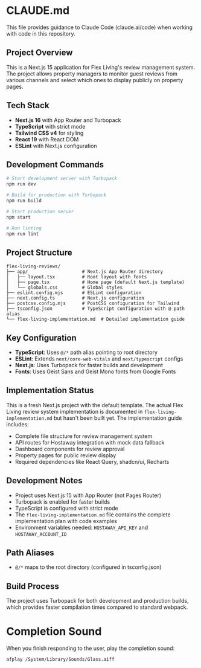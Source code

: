 # CLAUDE.md

This file provides guidance to Claude Code (claude.ai/code) when working with code in this repository.

## Project Overview

This is a Next.js 15 application for Flex Living's review management system. The project allows property managers to monitor guest reviews from various channels and select which ones to display publicly on property pages.

## Tech Stack

-   **Next.js 16** with App Router and Turbopack
-   **TypeScript** with strict mode
-   **Tailwind CSS v4** for styling
-   **React 19** with React DOM
-   **ESLint** with Next.js configuration

## Development Commands

```bash
# Start development server with Turbopack
npm run dev

# Build for production with Turbopack
npm run build

# Start production server
npm start

# Run linting
npm run lint
```

## Project Structure

```
flex-living-reviews/
├── app/                    # Next.js App Router directory
│   ├── layout.tsx          # Root layout with fonts
│   ├── page.tsx            # Home page (default Next.js template)
│   └── globals.css         # Global styles
├── eslint.config.mjs       # ESLint configuration
├── next.config.ts          # Next.js configuration
├── postcss.config.mjs      # PostCSS configuration for Tailwind
├── tsconfig.json           # TypeScript configuration with @ path alias
└── flex-living-implementation.md  # Detailed implementation guide
```

## Key Configuration

-   **TypeScript**: Uses `@/*` path alias pointing to root directory
-   **ESLint**: Extends `next/core-web-vitals` and `next/typescript` configs
-   **Next.js**: Uses Turbopack for faster builds and development
-   **Fonts**: Uses Geist Sans and Geist Mono fonts from Google Fonts

## Implementation Status

This is a fresh Next.js project with the default template. The actual Flex Living review system implementation is documented in `flex-living-implementation.md` but hasn't been built yet. The implementation guide includes:

-   Complete file structure for review management system
-   API routes for Hostaway integration with mock data fallback
-   Dashboard components for review approval
-   Property pages for public review display
-   Required dependencies like React Query, shadcn/ui, Recharts

## Development Notes

-   Project uses Next.js 15 with App Router (not Pages Router)
-   Turbopack is enabled for faster builds
-   TypeScript is configured with strict mode
-   The `flex-living-implementation.md` file contains the complete implementation plan with code examples
-   Environment variables needed: `HOSTAWAY_API_KEY` and `HOSTAWAY_ACCOUNT_ID`

## Path Aliases

-   `@/*` maps to the root directory (configured in tsconfig.json)

## Build Process

The project uses Turbopack for both development and production builds, which provides faster compilation times compared to standard webpack.

# Completion Sound

When you finish responding to the user, play the completion sound:

```bash
afplay /System/Library/Sounds/Glass.aiff
```
